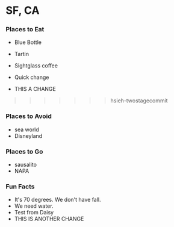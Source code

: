 # SF, CA
### Places to Eat
- Blue Bottle
- Tartin

- Sightglass coffee
- Quick change
- THIS A CHANGE

>>>>>>> hsieh-twostagecommit

### Places to Avoid
- sea world
- Disneyland

### Places to Go
- sausalito
- NAPA

### Fun Facts
- It's 70 degrees. We don't have fall.
- We need water.
- Test  from Daisy
- THIS IS ANOTHER CHANGE
